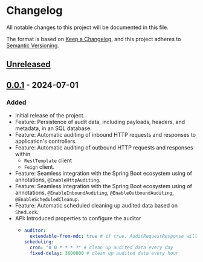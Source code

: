# Changelog

All notable changes to this project will be documented in this file.

The format is based on [Keep a Changelog](https://keepachangelog.com/en/1.0.0/), and this project adheres to [Semantic Versioning](https://semver.org/spec/v2.0.0.html).

## [Unreleased](https://github.com/tkaczenko/auditor/compare/v0.0.1...HEAD)

## [0.0.1](https://github.com/tkaczenko/auditor/releases/tag/v0.0.1) - 2024-07-01

### Added
- Initial release of the project.
- Feature: Persistence of audit data, including payloads, headers, and metadata, in an SQL database.
- Feature: Automatic auditing of inbound HTTP requests and responses to application's controllers.
- Feature: Automatic auditing of outbound HTTP requests and responses within
  - `RestTemplate` client
  - `Feign` client.
- Feature: Seamless integration with the Spring Boot ecosystem using of annotations, `@EnableHttpAuditing`.
- Feature: Seamless integration with the Spring Boot ecosystem using of annotations, `@EnableInboundAuditing`, `@EnableOutboundAuditing`, `@EnableScheduledCleanup`.
- Feature: Automatic scheduled cleaning up audited data based on `ShedLock`.
- API: Introduced properties to configure the auditor
  - ```yaml
    auditor:
      extendable-from-mdc: true # if true, AuditRequestResponse will be populated from MDC
    scheduling:
      cron: "0 0 * * * ?" # clean up audited data every day
      fixed-delay: 3600000 # clean up audited data every hour
    ```
